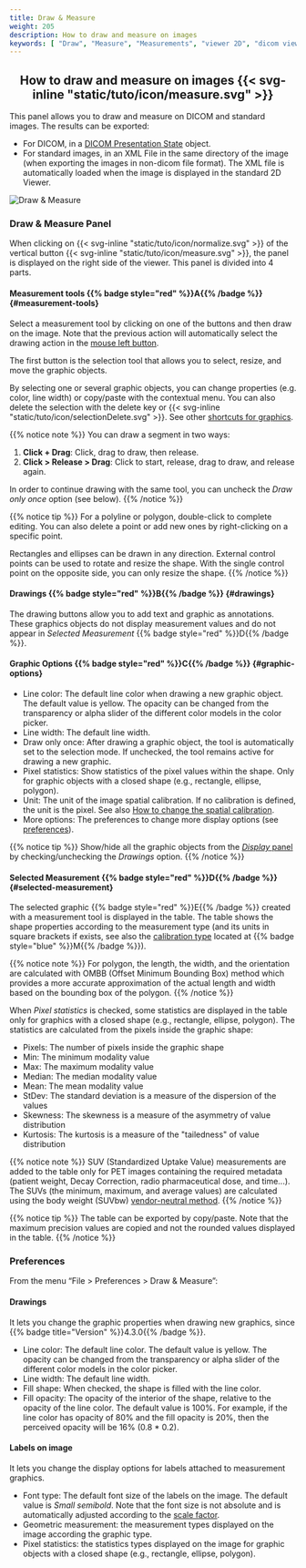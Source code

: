 ```yaml
---
title: Draw & Measure
weight: 205
description: How to draw and measure on images
keywords: [ "Draw", "Measure", "Measurements", "viewer 2D", "dicom viewer", "free dicom viewer", "open source dicom viewer" ]
---
```


## <center>How to draw and measure on images {{< svg-inline "static/tuto/icon/measure.svg" >}}</center>

This panel allows you to draw and measure on DICOM and standard images. The results can be exported:

* For DICOM, in a [DICOM Presentation State](../build-ko-pr/#presentation-state-pr-or-gsps) object. 
* For standard images, in an XML File in the same directory of the image (when exporting the images in non-dicom file format). The XML file is automatically loaded when the image is displayed in the standard 2D Viewer.

![Draw & Measure](/tuto/measure.jpg?classes=shadow&width=780px)
<br>

### Draw & Measure Panel
When clicking on {{< svg-inline "static/tuto/icon/normalize.svg" >}} of the vertical button {{< svg-inline "static/tuto/icon/measure.svg" >}}, the panel is displayed on the right side of the viewer. This panel is divided into 4 parts.

#### Measurement tools {{% badge style="red" %}}A{{% /badge %}} {#measurement-tools}
Select a measurement tool by clicking on one of the buttons and then draw on the image. Note that the previous action will automatically select the drawing action in the [mouse left button](../dicom-2d-viewer/#toolbars).

The first button is the selection tool that allows you to select, resize, and move the graphic objects.

By selecting one or several graphic objects, you can change properties (e.g. color, line width) or copy/paste with the contextual menu. You can also delete the selection with the delete key or {{< svg-inline "static/tuto/icon/selectionDelete.svg" >}}. See other [shortcuts for graphics](../../basics/shortcuts/index.html#graphics).

{{% notice note %}}
You can draw a segment in two ways:<br>
1. **Click + Drag**: Click, drag to draw, then release.
2. **Click > Release > Drag**: Click to start, release, drag to draw, and release again.

In order to continue drawing with the same tool, you can uncheck the _Draw only once_ option (see below).
{{% /notice %}}

{{% notice tip %}}
For a polyline or polygon, double-click to complete editing. You can also delete a point or add new ones by right-clicking on a specific point.

Rectangles and ellipses can be drawn in any direction. External control points can be used to rotate and resize the shape. With the single control point on the opposite side, you can only resize the shape.
{{% /notice %}}

#### Drawings {{% badge style="red" %}}B{{% /badge %}} {#drawings}
The drawing buttons allow you to add text and graphic as annotations. These graphics objects do not display measurement values and do not appear in _Selected Measurement_ {{% badge style="red" %}}D{{% /badge %}}.


#### Graphic Options {{% badge style="red" %}}C{{% /badge %}} {#graphic-options}
* Line color: The default line color when drawing a new graphic object. The default value is yellow. The opacity can be changed from the transparency or alpha slider of the different color models in the color picker.
* Line width: The default line width.
* Draw only once: After drawing a graphic object, the tool is automatically set to the selection mode. If unchecked, the tool remains active for drawing a new graphic.
* Pixel statistics: Show statistics of the pixel values within the shape. Only for graphic objects with a closed shape (e.g., rectangle, ellipse, polygon).
* Unit: The unit of the image spatial calibration. If no calibration is defined, the unit is the pixel. See also [How to change the spatial calibration](../calibration).
* More options: The preferences to change more display options (see [preferences](#preferences)).

{{% notice tip %}}
Show/hide all the graphic objects from the [_Display_ panel](../dicom-2d-viewer/#display) by checking/unchecking the _Drawings_ option.
{{% /notice %}}

#### Selected Measurement {{% badge style="red" %}}D{{% /badge %}} {#selected-measurement}
The selected graphic {{% badge style="red" %}}E{{% /badge %}} created with a measurement tool is displayed in the table. The table shows the shape properties according to the measurement type (and its units in square brackets if exists, see also the [calibration type](../dicom-2d-viewer/#open-the-2d-viewer) located at {{% badge style="blue" %}}M{{% /badge %}}).

{{% notice note %}}
For polygon, the length, the width, and the orientation are calculated with OMBB (Offset Minimum Bounding Box) method which provides a more accurate approximation of the actual length and width based on the bounding box of the polygon.
{{% /notice %}}

When _Pixel statistics_ is checked, some statistics are displayed in the table only for graphics with a closed shape (e.g., rectangle, ellipse, polygon). The statistics are calculated from the pixels inside the graphic shape:
* Pixels: The number of pixels inside the graphic shape
* Min: The minimum modality value 
* Max: The maximum modality value
* Median: The median modality value
* Mean: The mean modality value 
* StDev: The standard deviation is a measure of the dispersion of the values
* Skewness: The skewness is a measure of the asymmetry of value distribution
* Kurtosis: The kurtosis is a measure of the "tailedness" of value distribution

{{% notice note %}}
SUV (Standardized Uptake Value) measurements are added to the table only for PET images containing the required metadata (patient weight, Decay Correction, radio pharmaceutical dose, and time...).<br>The SUVs (the minimum, maximum, and average values) are calculated using the body weight (SUVbw) [vendor-neutral method](https://qibawiki.rsna.org/index.php/Standardized_Uptake_Value_(SUV)).
{{% /notice %}}

{{% notice tip %}}
The table can be exported by copy/paste. Note that the maximum precision values are copied and not the rounded values displayed in the table.
{{% /notice %}}

### Preferences
From the menu “File > Preferences > Draw & Measure”:

#### Drawings
It lets you change the graphic properties when drawing new graphics, since {{% badge title="Version" %}}4.3.0{{% /badge %}}.

* Line color: The default line color. The default value is yellow. The opacity can be changed from the transparency or alpha slider of the different color models in the color picker.
* Line width: The default line width.
* Fill shape: When checked, the shape is filled with the line color.
* Fill opacity: The opacity of the interior of the shape, relative to the opacity of the line color. The default value is 100%. For example, if the line color has opacity of 80% and the fill opacity is 20%, then the perceived opacity will be 16% (0.8 * 0.2).

#### Labels on image
It lets you change the display options for labels attached to measurement graphics.

* Font type: The default font size of the labels on the image. The default value is _Small semibold_. Note that the font size is not absolute and is automatically adjusted according to the [scale factor](../theme/#how-to-scale-the-user-interface).
* Geometric measurement: the measurement types displayed on the image according the graphic type.
* Pixel statistics: the statistics types displayed on the image for graphic objects with a closed shape (e.g., rectangle, ellipse, polygon).